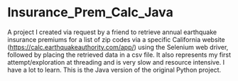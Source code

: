 # Insurance_Prem_Calc_Java
A project I created via request by a friend to retrieve annual earthquake insurance premiums for a list of zip codes via a specific California website (https://calc.earthquakeauthority.com/app/) using the Selenium web driver, followed by placing the retrieved data in a csv file. It also represents my first attempt/exploration at threading and is very slow and resource intensive. I have a lot to learn. This is the Java version of the original Python project.
